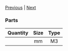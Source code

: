 [Previous](04_X_Carriage.md) | [Next](06_Undercarriage_Left.md)

### Parts
|Quantity|Size|Type|
|---:|:---:|:---:|
||mm|M3|